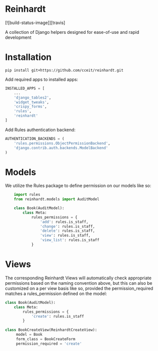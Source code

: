 # Reinhardt

[![build-status-image]][travis]

A collection of Django helpers designed for ease-of-use and rapid development

# Installation

    pip install git+https://github.com/cceit/reinhardt.git
    
Add required apps to installed apps:

```python
INSTALLED_APPS = [
    ...
    'django_tables2',
    'widget_tweaks',
    'crispy_forms',
    'rules',
    'reinhardt'
]
```

Add Rules authentication backend:

```python
AUTHENTICATION_BACKENDS = (
    'rules.permissions.ObjectPermissionBackend',
    'django.contrib.auth.backends.ModelBackend'
)
```
    
# Models

We utilize the Rules package to define permission on our models like so:

```python
    import rules
    from reinhardt.models import AuditModel

    class Book(AuditModel):
        class Meta:
            rules_permissions = {
                'add': rules.is_staff,
                'change': rules.is_staff,
                'delete': rules.is_staff,
                'view': rules.is_staff,
                'view_list': rules.is_staff
            }
```
            
            
# Views

The corresponding Reinhardt Views will automatically check appropriate permissions based on the naming convention above, but this can also be customized on a per view basis like so, provided the permission_required matches a rules_permission defined on the model:
```python
class Book(AuditModel):
    class Meta:
        rules_permissions = {
            'create': rules.is_staff
        }
        
class BookCreateView(ReinhardtCreateView):
     model = Book
     form_class = BookCreateForm
     permission_required = 'create'
```
    

